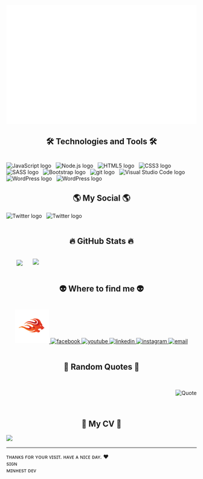<!-- Minhest Dev -->
<a href="#" target="_blank">
  <img src="svg/minhestdev.svg" width="1200" alt="Click to see the source" />
</a>

<h2 align="center">🛠 Technologies and Tools 🛠</h2>
<br>
<!-- https://simpleicons.org/ -->
<span><img src="https://img.shields.io/badge/JavaScript-282C34?logo=javascript&logoColor=F7DF1E" alt="JavaScript logo" title="JavaScript" height="25" /></span>
&nbsp;
<span><img src="https://img.shields.io/badge/Node.js-282C34?logo=node.js&logoColor=00F200" alt="Node.js logo" title="Node.js" height="25" /></span>
&nbsp;
<span><img src="https://img.shields.io/badge/HTML5-282C34?logo=html5&logoColor=E34F26" alt="HTML5 logo" title="HTML5" height="25" /></span>
&nbsp;
<span><img src="https://img.shields.io/badge/CSS3-282C34?logo=css3&logoColor=1572B6" alt="CSS3 logo" title="CSS3" height="25" /></span>
&nbsp;
<span><img src="https://img.shields.io/badge/Sass-282C34?logo=sass&logoColor=CC6699" alt="SASS logo" title="SASS" height="25" /></span>
&nbsp;
<span><img src="https://img.shields.io/badge/Bootstrap-282C34?logo=bootstrap&logoColor=7952B3" alt="Bootstrap logo" title="Bootstrap" height="25" /></span>
&nbsp;
<span><img src="https://img.shields.io/badge/git-282C34?logo=git&logoColor=F05032" alt="git logo" title="git" height="25" /></span>
&nbsp;
<span><img src="https://img.shields.io/badge/VS%20Code-282C34?logo=visual-studio-code&logoColor=007ACC" alt="Visual Studio Code logo" title="Visual Studio Code" height="25" /></span>
&nbsp;
<span><img src="https://img.shields.io/badge/WordPress-282C34?logo=wordPress&logoColor=21759B" alt="WordPress logo" title="WordPress" height="25" /></span>
&nbsp;
<span><img src="https://img.shields.io/badge/WordPress-282C34?logo=wordPress&logoColor=21759B" alt="WordPress logo" title="WordPress" height="25" /></span>
&nbsp;

<br>
<h2 align="center">🌎 My Social 🌎</h2>
<span><img src="https://img.shields.io/twitter/url?label=AnhMinh&style=social&url=https%3A%2F%2Ftwitter.com%2Fminhestdev" alt="Twitter logo" title="Twitter" height="25" /></span>
&nbsp;
<span><img src="https://img.shields.io/youtube/channel/views/UCL4J_F9Y3BHXYOulzwUmP4A?label=Minhest%20Dev&style=social" alt="Twitter logo" title="Twitter" height="25" /></span>
&nbsp;
<br><br>
<h2 align="center">🔥 GitHub Stats 🔥</h2>
<!-- https://github.com/anuraghazra/github-readme-stats -->
<br>
<div align=center>
  <a href="#" title="Minhest Dev">
    <img width="315" align="center" src="https://github-readme-stats.vercel.app/api/top-langs/?username=dev-minhest&hide=c%23,powershell,Mathematica,Ruby,Objective-C,Objective-C%2b%2b,Cuda&title_color=61dafb&text_color=ffffff&icon_color=61dafb&bg_color=20232a&langs_count=8&layout=compact&border_color=61dafb&hide_border=true" />
  </a>
  <a href="#" title="MinhestDev">
    <img align="right" width="434" src="https://github-readme-stats.vercel.app/api?username=dev-minhest&show_icons=true&theme=react&border_color=61dafb&hide_border=true" />
  </a>
</div>

<br>

<h2 align="center">👽 Where to find me 👽</h2>
<br>
<!-- https://icons8.com -->
<div align="center">
  <a href="#" target="blank">
    <img width="90" height="90" src="images/logo_no_text.png" alt="blog" />
  </a>
  <a href="https://facebook.com/ngonguyenkminh.dsn" target="blank">
    <img src="https://img.icons8.com/bubbles/100/000000/facebook-new.png" alt="facebook" />
  </a>
  <a href="https://www.youtube.com/c/MinhestDev" target="blank">
    <img src="https://img.icons8.com/bubbles/100/000000/youtube-squared.png" alt="youtube" />
  </a>
  <a href="https://www.linkedin.com/in/minhest-dev/" target="blank">
    <img src="https://img.icons8.com/bubbles/100/000000/linkedin.png" alt="linkedin" />
  </a>
  <a href="https://www.instagram.com/nnkm.dsn/" target="blank">
    <img src="https://img.icons8.com/bubbles/100/000000/instagram.png" alt="instagram" />
  </a>
  <a href="mailto:ngonguyenkminh.dsn@gmail.com" target="top">
    <img src="https://img.icons8.com/bubbles/100/000000/apple-mail.png" alt="email" />
  </a>
</div>

<br>

<h2 align="center">📑 Random Quotes 📑</h2>
<br>
<!-- https://github.com/shravan20/github-readme-quotes -->
<div align="right">

![Quote](https://github-readme-quotes.herokuapp.com/quote?theme=onedark&animation=default&layout=default&font=default)

</div>

<br>
<h2 align="center">📖 My CV 📖</h2>
<img src="https://scontent.fhan3-4.fna.fbcdn.net/v/t39.30808-6/294829371_785573545917556_8833359810563147795_n.jpg?_nc_cat=106&ccb=1-7&_nc_sid=730e14&_nc_ohc=eIoRxadM8PkAX9V9PDx&_nc_ht=scontent.fhan3-4.fna&oh=00_AT8FF6S5M-lIyajNoTpmNi0j2_0SpaSgoSRPHPR5S48aSw&oe=62DF471C">
<br>
<hr>
<span text-align="center">ᴛʜᴀɴᴋs ғᴏʀ ʏᴏᴜʀ ᴠɪsɪᴛ. ʜᴀᴠᴇ ᴀ ɴɪᴄᴇ ᴅᴀʏ. ♥️<span> 
<br>
  sɪɢɴ <br>
ᴍɪɴʜᴇsᴛ ᴅᴇᴠ

